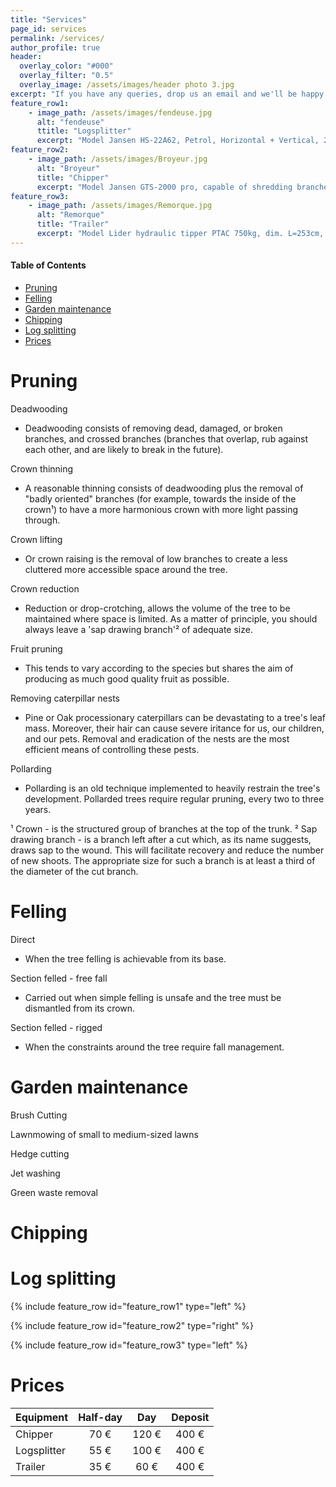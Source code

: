 ```yaml
---
title: "Services"
page_id: services
permalink: /services/
author_profile: true
header:
  overlay_color: "#000"
  overlay_filter: "0.5"
  overlay_image: /assets/images/header photo 3.jpg
excerpt: "If you have any queries, drop us an email and we'll be happy to help. Our details can be found on the contact page."
feature_row1:
    - image_path: /assets/images/fendeuse.jpg
      alt: "fendeuse"
      ttitle: "Logsplitter"
      excerpt: "Model Jansen HS-22A62, Petrol, Horizontal + Vertical, 22T, 62cm ; towable, with 22 tons of hydraulic pressure, the option of splitting horizontally for medium-sized logs, meaning less strain on the back, or vertically for larger logs, a cruciform wedge for considerable time savings"
feature_row2:
    - image_path: /assets/images/Broyeur.jpg
      alt: "Broyeur"
      title: "Chipper"
      excerpt: "Model Jansen GTS-2000 pro, capable of shredding branches up to 10cm in diameter, compact and towable for ease of transport."
feature_row3:
    - image_path: /assets/images/Remorque.jpg
      alt: "Remorque"
      title: "Trailer"
      excerpt: "Model Lider hydraulic tipper PTAC 750kg, dim. L=253cm, W=147cm"
---
```


#### Table of Contents

- [Pruning](#pruning)
- [Felling](#felling)
- [Garden maintenance ](#garden-maintenance)
- [Chipping](#chipping)
- [Log splitting ](#log-splitting)
- [Prices](#prices)

# Pruning 

Deadwooding 
- Deadwooding consists of removing dead, damaged, or broken branches, and crossed branches (branches that overlap, rub against each other, and are likely to break in the future).

Crown thinning 
- A reasonable thinning consists of deadwooding plus the removal of "badly oriented" branches (for example, towards the inside of the crown¹) to have a more harmonious crown with more light passing through.

Crown lifting 
- Or crown raising is the removal of low branches to create a less cluttered more accessible space around the tree. 

Crown reduction 
- Reduction or drop-crotching, allows the volume of the tree to be maintained where space is limited. As a matter of principle, you should always leave a 'sap drawing branch'² of adequate size.

Fruit pruning 
- This tends to vary according to the species but shares the aim of producing as much good quality fruit as possible. 

Removing caterpillar nests 
- Pine or Oak processionary caterpillars can be devastating to a tree's leaf mass. Moreover, their hair can cause severe iritance for us, our children, and our pets. Removal and eradication of the nests are the most efficient means of controlling these pests. 

Pollarding 
- Pollarding is an old technique implemented to heavily restrain the tree's development. Pollarded trees require regular pruning, every two to three years. 

¹ Crown - is the structured group of branches at the top of the trunk.
² Sap drawing branch - is a branch left after a cut which, as its name suggests, draws sap to the wound. This will facilitate recovery and reduce the number of new shoots. The appropriate size for such a branch is at least a third of the diameter of the cut branch. 

# Felling

Direct
- When the tree felling is achievable from its base. 

Section felled - free fall
- Carried out when simple felling is unsafe and the tree must be dismantled from its crown.

Section felled - rigged
- When the constraints around the tree require fall management.

# Garden maintenance 

Brush Cutting

Lawnmowing of small to medium-sized lawns 

Hedge cutting

Jet washing

Green waste removal

# Chipping 

# Log splitting 

{% include feature_row id="feature_row1" type="left" %}

{% include feature_row id="feature_row2" type="right" %}

{% include feature_row id="feature_row3" type="left" %}

# Prices

| Equipment | Half-day | Day | Deposit |
| :----------- | :-----------: | :-----------: | :-----------: |
| Chipper |70 €|120 €|400 €| 
| Logsplitter |55 €|100 €|400 €|
| Trailer |35 €|60 €|400 €|
